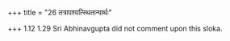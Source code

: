 +++
title = "26 तत्रापश्यत्स्थितान्पार्थः"

+++
1.12 1.29 Sri Abhinavgupta did not comment upon this sloka.
